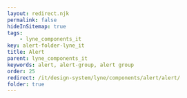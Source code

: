 ```yaml
---
layout: redirect.njk
permalink: false
hideInSitemap: true
tags: 
    - lyne_components_it
key: alert-folder-lyne_it
title: Alert
parent: lyne_components_it
keywords: alert, alert-group, alert group
order: 25
redirect: /it/design-system/lyne/components/alert/alert/
folder: true
---
```

